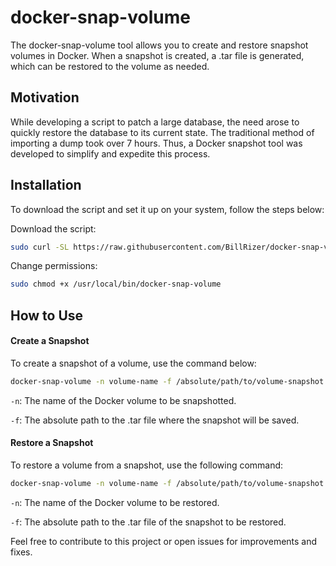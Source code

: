 # docker-snap-volume
The docker-snap-volume tool allows you to create and restore snapshot volumes in Docker. When a snapshot is created, a .tar file is generated, which can be restored to the volume as needed.

## Motivation
While developing a script to patch a large database, the need arose to quickly restore the database to its current state. The traditional method of importing a dump took over 7 hours. Thus, a Docker snapshot tool was developed to simplify and expedite this process.

## Installation
To download the script and set it up on your system, follow the steps below:

Download the script:

```bash
sudo curl -SL https://raw.githubusercontent.com/BillRizer/docker-snap-volume/main/docker-snap-volume -o /usr/local/bin/docker-snap-volume
```

Change permissions:

```bash
sudo chmod +x /usr/local/bin/docker-snap-volume
```
## How to Use
#### Create a Snapshot

To create a snapshot of a volume, use the command below:

```bash
docker-snap-volume -n volume-name -f /absolute/path/to/volume-snapshot.tar --create
```
`-n`: The name of the Docker volume to be snapshotted.

`-f`: The absolute path to the .tar file where the snapshot will be saved.

#### Restore a Snapshot
To restore a volume from a snapshot, use the following command:

```bash
docker-snap-volume -n volume-name -f /absolute/path/to/volume-snapshot.tar --restore
```
`-n`: The name of the Docker volume to be restored.

`-f`: The absolute path to the .tar file of the snapshot to be restored.

Feel free to contribute to this project or open issues for improvements and fixes.
